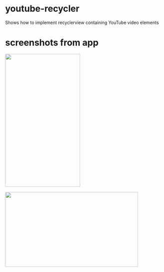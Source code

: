 # youtube-recycler
Shows how to implement recyclerview containing YouTube video elements

# screenshots from app
<img src="https://github.com/msahakyan/youtube-recycler/blob/master/app/src/main/assets/Screenshot_2016-05-20-21-32-15.png" width="240px" height="426px"></img>
<br/><br/>
<img src="https://github.com/msahakyan/youtube-recycler/blob/master/app/src/main/assets/Screenshot_2016-05-20-21-32-59.png" width="426px" height="240px"></img>
